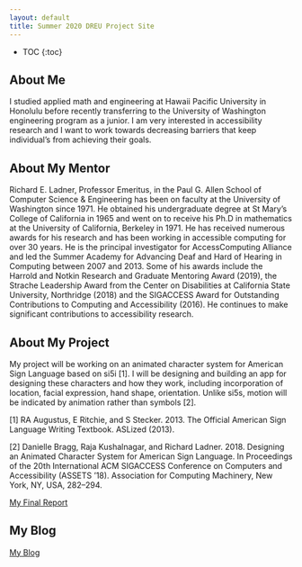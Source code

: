 ```yaml
---
layout: default
title: Summer 2020 DREU Project Site
---
```


* TOC
{:toc}

## About Me

I studied applied math and engineering at Hawaii Pacific University in Honolulu before recently transferring to the University of Washington engineering program as a junior. I am very interested in accessibility research and I want to work towards decreasing barriers that keep individual’s from achieving their goals. 

## About My Mentor

Richard E. Ladner, Professor Emeritus, in the Paul G. Allen School of Computer Science & Engineering has been on faculty at the University of Washington since 1971. He obtained his undergraduate degree at St Mary’s College of California in 1965 and went on to receive his Ph.D in mathematics at the University of California, Berkeley in 1971. He has received numerous awards for his research and has been working in accessible computing for over 30 years. He is the principal investigator for AccessComputing Alliance and led the Summer Academy for Advancing Deaf and Hard of Hearing in Computing between 2007 and 2013. Some of his awards include the Harrold and Notkin Research and Graduate Mentoring Award (2019), the Strache Leadership Award from the Center on Disabilities at California State University, Northridge (2018) and the SIGACCESS Award for Outstanding Contributions to Computing and Accessibility (2016). He continues to make significant contributions to accessibility research. 

## About My Project

My project will be working on an animated character system for American Sign Language based on si5i [1]. I will be designing and building an app for designing these characters and how they work, including incorporation of location, facial expression, hand shape, orientation. Unlike si5s, motion will be indicated by animation rather than symbols [2].

[1] RA Augustus, E Ritchie, and S Stecker. 2013. The Official American Sign Language Writing Textbook. ASLized (2013). 

[2] Danielle Bragg, Raja Kushalnagar, and Richard Ladner. 2018. Designing an Animated Character System for American Sign Language. In Proceedings of the 20th International ACM SIGACCESS Conference on Computers and Accessibility (ASSETS ’18). Association for Computing Machinery, New York, NY, USA, 282–294.

[My Final Report](files/finalreport.pdf)

## My Blog

[My Blog](blog.html)
